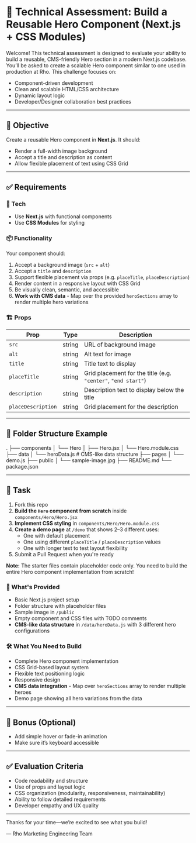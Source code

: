# 🧪 Technical Assessment: Build a Reusable Hero Component (Next.js + CSS Modules)

Welcome! This technical assessment is designed to evaluate your ability to build a reusable, CMS-friendly Hero section in a modern Next.js codebase. You’ll be asked to create a scalable Hero component similar to one used in production at Rho. This challenge focuses on:

- Component-driven development  
- Clean and scalable HTML/CSS architecture  
- Dynamic layout logic  
- Developer/Designer collaboration best practices  

---

## 🧠 Objective

Create a reusable Hero component in **Next.js**. It should:

- Render a full-width image background  
- Accept a title and description as content  
- Allow flexible placement of text using CSS Grid  

---

## ✅ Requirements

### 🔧 Tech

- Use **Next.js** with functional components  
- Use **CSS Modules** for styling  

### 📦 Functionality
Your component should:

1. Accept a background image (`src` + `alt`)  
2. Accept a `title` and `description`  
3. Support flexible placement via props (e.g. `placeTitle`, `placeDescription`)  
4. Render content in a responsive layout with CSS Grid  
5. Be visually clean, semantic, and accessible
6. **Work with CMS data** - Map over the provided `heroSections` array to render multiple hero variations  

### 🏗️ Props

| Prop              | Type     | Description                                                  |
|-------------------|----------|--------------------------------------------------------------|
| `src`             | string   | URL of background image                                      |
| `alt`             | string   | Alt text for image                                           |
| `title`           | string   | Title text to display                                        |
| `placeTitle`      | string   | Grid placement for the title (e.g. `"center"`, `"end start"`)|
| `description`     | string   | Description text to display below the title                 |
| `placeDescription`| string   | Grid placement for the description                           |

---

## 📁 Folder Structure Example

.
├── components
│   └── Hero
│       ├── Hero.jsx
│       └── Hero.module.css
├── data
│   └── heroData.js          # CMS-like data structure
├── pages
│   └── demo.js
├── public
│   └── sample-image.jpg
├── README.md
└── package.json

---

## 🎯 Task

1. Fork this repo  
2. **Build the `Hero` component from scratch** inside `components/Hero/Hero.jsx`
3. **Implement CSS styling** in `components/Hero/Hero.module.css`
4. **Create a demo page** at `/demo` that shows 2–3 different uses:
   - One with default placement  
   - One using different `placeTitle` / `placeDescription` values  
   - One with longer text to test layout flexibility  
5. Submit a Pull Request when you're ready

**Note:** The starter files contain placeholder code only. You need to build the entire Hero component implementation from scratch!

### 🏁 What's Provided
- Basic Next.js project setup
- Folder structure with placeholder files
- Sample image in `/public`
- Empty component and CSS files with TODO comments
- **CMS-like data structure** in `/data/heroData.js` with 3 different hero configurations

### 🛠️ What You Need to Build
- Complete Hero component implementation
- CSS Grid-based layout system  
- Flexible text positioning logic
- Responsive design
- **CMS data integration** - Map over `heroSections` array to render multiple heroes
- Demo page showing all hero variations from the data

---

## 🧩 Bonus (Optional)

- Add simple hover or fade-in animation  
- Make sure it’s keyboard accessible  

---

## ✅ Evaluation Criteria

- Code readability and structure  
- Use of props and layout logic  
- CSS organization (modularity, responsiveness, maintainability)  
- Ability to follow detailed requirements  
- Developer empathy and UX quality  

---

Thanks for your time—we’re excited to see what you build!

— Rho Marketing Engineering Team